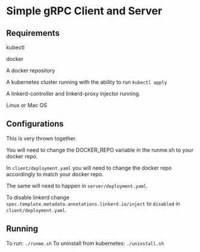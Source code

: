 # Simple gRPC Client and Server

## Requirements
kubectl

docker

A docker repository

A kubernetes cluster running with the ability to run `kubectl apply`

A linkerd-controller and linkerd-proxy injector running. 

Linux or Mac OS

## Configurations

This is very thrown together. 

You will need to change the DOCKER_REPO variable in the runme.sh to your
docker repo. 

In `client/deployment.yaml` you will need to change the docker repo accordingly
to match your docker repo.

The same will need to happen in `server/deployment.yaml`.

To disable linkerd change `spec.template.metadata.annotations.linkerd.io/inject` to `disabled`
in `client/deployment.yaml`.

## Running

To run: `./runme.sh`
To uninstall from kubernetes: `./uninstall.sh`